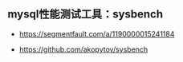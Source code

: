 ## mysql性能测试工具：sysbench
* https://segmentfault.com/a/1190000015241184

* https://github.com/akopytov/sysbench
